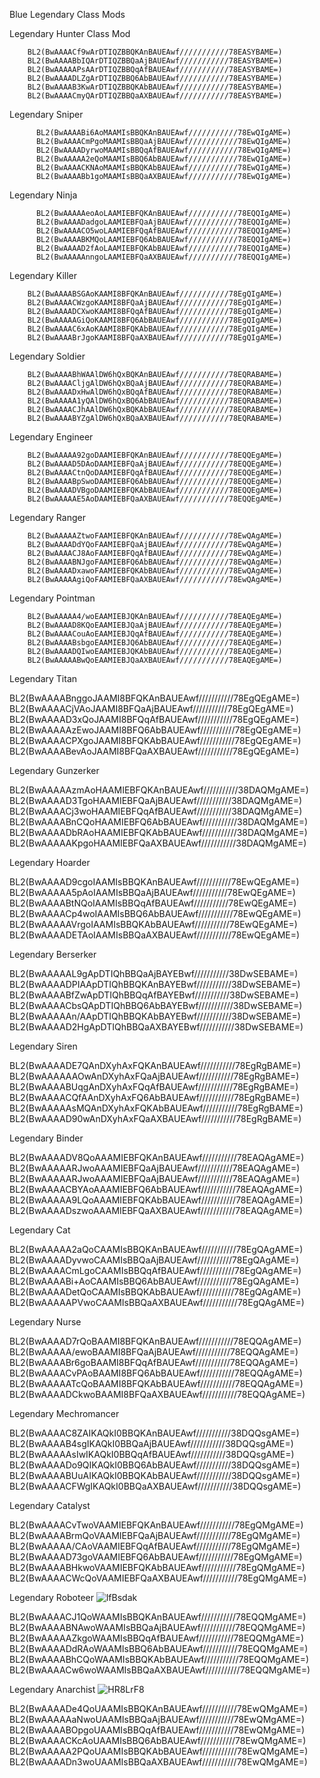 Blue Legendary Class Mods

Legendary Hunter Class Mod
        
        BL2(BwAAAACf9wArDTIQZBBQKAnBAUEAwf///////////78EASYBAME=)
        BL2(BwAAAABbIQArDTIQZBBQaAjBAUEAwf///////////78EASYBAME=)
        BL2(BwAAAAAPsAArDTIQZBBQqAfBAUEAwf///////////78EASYBAME=)
        BL2(BwAAAADLZgArDTIQZBBQ6AbBAUEAwf///////////78EASYBAME=)
        BL2(BwAAAAB3KwArDTIQZBBQKAbBAUEAwf///////////78EASYBAME=)
        BL2(BwAAAACmyQArDTIQZBBQaAXBAUEAwf///////////78EASYBAME=)

Legendary Sniper

          BL2(BwAAAABi6AoMAAMIsBBQKAnBAUEAwf///////////78EwQIgAME=)
          BL2(BwAAAACmPgoMAAMIsBBQaAjBAUEAwf///////////78EwQIgAME=)
          BL2(BwAAAADyrwoMAAMIsBBQqAfBAUEAwf///////////78EwQIgAME=)
          BL2(BwAAAAA2eQoMAAMIsBBQ6AbBAUEAwf///////////78EwQIgAME=)
          BL2(BwAAAACKNAoMAAMIsBBQKAbBAUEAwf///////////78EwQIgAME=)
          BL2(BwAAAABb1goMAAMIsBBQaAXBAUEAwf///////////78EwQIgAME=)

Legendary Ninja
  
          BL2(BwAAAAAeoAoLAAMIEBFQKAnBAUEAwf///////////78EQQIgAME=)
          BL2(BwAAAADadgoLAAMIEBFQaAjBAUEAwf///////////78EQQIgAME=)
          BL2(BwAAAACO5woLAAMIEBFQqAfBAUEAwf///////////78EQQIgAME=)
          BL2(BwAAAABKMQoLAAMIEBFQ6AbBAUEAwf///////////78EQQIgAME=)
          BL2(BwAAAAD2fAoLAAMIEBFQKAbBAUEAwf///////////78EQQIgAME=)
          BL2(BwAAAAAnngoLAAMIEBFQaAXBAUEAwf///////////78EQQIgAME=)

Legendary Killer

        BL2(BwAAAABSGAoKAAMI8BFQKAnBAUEAwf///////////78EgQIgAME=)
        BL2(BwAAAACWzgoKAAMI8BFQaAjBAUEAwf///////////78EgQIgAME=)
        BL2(BwAAAADCXwoKAAMI8BFQqAfBAUEAwf///////////78EgQIgAME=)
        BL2(BwAAAAAGiQoKAAMI8BFQ6AbBAUEAwf///////////78EgQIgAME=)
        BL2(BwAAAAC6xAoKAAMI8BFQKAbBAUEAwf///////////78EgQIgAME=)
        BL2(BwAAAABrJgoKAAMI8BFQaAXBAUEAwf///////////78EgQIgAME=)
Legendary Soldier

        BL2(BwAAAABhWAAlDW6hQxBQKAnBAUEAwf///////////78EQRABAME=)
        BL2(BwAAAACljgAlDW6hQxBQaAjBAUEAwf///////////78EQRABAME=)
        BL2(BwAAAADxHwAlDW6hQxBQqAfBAUEAwf///////////78EQRABAME=)
        BL2(BwAAAAA1yQAlDW6hQxBQ6AbBAUEAwf///////////78EQRABAME=)
        BL2(BwAAAACJhAAlDW6hQxBQKAbBAUEAwf///////////78EQRABAME=)
        BL2(BwAAAABYZgAlDW6hQxBQaAXBAUEAwf///////////78EQRABAME=)

Legendary Engineer
        
        BL2(BwAAAAA92goDAAMIEBFQKAnBAUEAwf///////////78EQQEgAME=)
        BL2(BwAAAAD5DAoDAAMIEBFQaAjBAUEAwf///////////78EQQEgAME=)
        BL2(BwAAAACtnQoDAAMIEBFQqAfBAUEAwf///////////78EQQEgAME=)
        BL2(BwAAAABpSwoDAAMIEBFQ6AbBAUEAwf///////////78EQQEgAME=)
        BL2(BwAAAADVBgoDAAMIEBFQKAbBAUEAwf///////////78EQQEgAME=)
        BL2(BwAAAAAE5AoDAAMIEBFQaAXBAUEAwf///////////78EQQEgAME=)

Legendary Ranger
        
        BL2(BwAAAAAZtwoFAAMIEBFQKAnBAUEAwf///////////78EwQAgAME=)
        BL2(BwAAAADdYQoFAAMIEBFQaAjBAUEAwf///////////78EwQAgAME=)
        BL2(BwAAAACJ8AoFAAMIEBFQqAfBAUEAwf///////////78EwQAgAME=)
        BL2(BwAAAABNJgoFAAMIEBFQ6AbBAUEAwf///////////78EwQAgAME=)
        BL2(BwAAAADxawoFAAMIEBFQKAbBAUEAwf///////////78EwQAgAME=)
        BL2(BwAAAAAgiQoFAAMIEBFQaAXBAUEAwf///////////78EwQAgAME=)

Legendary Pointman
        
        BL2(BwAAAAA4/woEAAMIEBJQKAnBAUEAwf///////////78EAQEgAME=)
        BL2(BwAAAAD8KQoEAAMIEBJQaAjBAUEAwf///////////78EAQEgAME=)
        BL2(BwAAAACouAoEAAMIEBJQqAfBAUEAwf///////////78EAQEgAME=)
        BL2(BwAAAABsbgoEAAMIEBJQ6AbBAUEAwf///////////78EAQEgAME=)
        BL2(BwAAAADQIwoEAAMIEBJQKAbBAUEAwf///////////78EAQEgAME=)
        BL2(BwAAAAABwQoEAAMIEBJQaAXBAUEAwf///////////78EAQEgAME=)

Legendary Titan

BL2(BwAAAABnggoJAAMI8BFQKAnBAUEAwf///////////78EgQEgAME=)
BL2(BwAAAACjVAoJAAMI8BFQaAjBAUEAwf///////////78EgQEgAME=)
BL2(BwAAAAD3xQoJAAMI8BFQqAfBAUEAwf///////////78EgQEgAME=)
BL2(BwAAAAAzEwoJAAMI8BFQ6AbBAUEAwf///////////78EgQEgAME=)
BL2(BwAAAACPXgoJAAMI8BFQKAbBAUEAwf///////////78EgQEgAME=)
BL2(BwAAAABevAoJAAMI8BFQaAXBAUEAwf///////////78EgQEgAME=)

Legendary Gunzerker

BL2(BwAAAAAzmAoHAAMIEBFQKAnBAUEAwf///////////38DAQMgAME=)
BL2(BwAAAAD3TgoHAAMIEBFQaAjBAUEAwf///////////38DAQMgAME=)
BL2(BwAAAACj3woHAAMIEBFQqAfBAUEAwf///////////38DAQMgAME=)
BL2(BwAAAABnCQoHAAMIEBFQ6AbBAUEAwf///////////38DAQMgAME=)
BL2(BwAAAADbRAoHAAMIEBFQKAbBAUEAwf///////////38DAQMgAME=)
BL2(BwAAAAAKpgoHAAMIEBFQaAXBAUEAwf///////////38DAQMgAME=)

Legendary Hoarder

BL2(BwAAAAD9cgoIAAMIsBBQKAnBAUEAwf///////////78EwQEgAME=)
BL2(BwAAAAA5pAoIAAMIsBBQaAjBAUEAwf///////////78EwQEgAME=)
BL2(BwAAAABtNQoIAAMIsBBQqAfBAUEAwf///////////78EwQEgAME=)
BL2(BwAAAACp4woIAAMIsBBQ6AbBAUEAwf///////////78EwQEgAME=)
BL2(BwAAAAAVrgoIAAMIsBBQKAbBAUEAwf///////////78EwQEgAME=)
BL2(BwAAAADETAoIAAMIsBBQaAXBAUEAwf///////////78EwQEgAME=)

Legendary Berserker

BL2(BwAAAAAL9gApDTIQhBBQaAjBAYEBwf///////////38DwSEBAME=)
BL2(BwAAAADPIAApDTIQhBBQKAnBAYEBwf///////////38DwSEBAME=)
BL2(BwAAAABfZwApDTIQhBBQqAfBAYEBwf///////////38DwSEBAME=)
BL2(BwAAAACbsQApDTIQhBBQ6AbBAYEBwf///////////38DwSEBAME=)
BL2(BwAAAAAn/AApDTIQhBBQKAbBAYEBwf///////////38DwSEBAME=)
BL2(BwAAAAD2HgApDTIQhBBQaAXBAYEBwf///////////38DwSEBAME=)

Legendary Siren

BL2(BwAAAADE7QAnDXyhAxFQKAnBAUEAwf///////////78EgRgBAME=)
BL2(BwAAAAAAOwAnDXyhAxFQaAjBAUEAwf///////////78EgRgBAME=)
BL2(BwAAAABUqgAnDXyhAxFQqAfBAUEAwf///////////78EgRgBAME=)
BL2(BwAAAACQfAAnDXyhAxFQ6AbBAUEAwf///////////78EgRgBAME=)
BL2(BwAAAAAsMQAnDXyhAxFQKAbBAUEAwf///////////78EgRgBAME=)
BL2(BwAAAAD90wAnDXyhAxFQaAXBAUEAwf///////////78EgRgBAME=)

Legendary Binder

BL2(BwAAAADV8QoAAAMIEBFQKAnBAUEAwf///////////78EAQAgAME=)
BL2(BwAAAAARJwoAAAMIEBFQaAjBAUEAwf///////////78EAQAgAME=)
BL2(BwAAAAARJwoAAAMIEBFQaAjBAUEAwf///////////78EAQAgAME=)
BL2(BwAAAACBYAoAAAMIEBFQ6AbBAUEAwf///////////78EAQAgAME=)
BL2(BwAAAAA9LQoAAAMIEBFQKAbBAUEAwf///////////78EAQAgAME=)
BL2(BwAAAADszwoAAAMIEBFQaAXBAUEAwf///////////78EAQAgAME=)

Legendary Cat

BL2(BwAAAAA2aQoCAAMIsBBQKAnBAUEAwf///////////78EgQAgAME=)
BL2(BwAAAADyvwoCAAMIsBBQaAjBAUEAwf///////////78EgQAgAME=)
BL2(BwAAAACmLgoCAAMIsBBQqAfBAUEAwf///////////78EgQAgAME=)
BL2(BwAAAABi+AoCAAMIsBBQ6AbBAUEAwf///////////78EgQAgAME=)
BL2(BwAAAADetQoCAAMIsBBQKAbBAUEAwf///////////78EgQAgAME=)
BL2(BwAAAAAPVwoCAAMIsBBQaAXBAUEAwf///////////78EgQAgAME=)

Legendary Nurse

BL2(BwAAAAD7rQoBAAMI8BFQKAnBAUEAwf///////////78EQQAgAME=)
BL2(BwAAAAA/ewoBAAMI8BFQaAjBAUEAwf///////////78EQQAgAME=)
BL2(BwAAAABr6goBAAMI8BFQqAfBAUEAwf///////////78EQQAgAME=)
BL2(BwAAAACvPAoBAAMI8BFQ6AbBAUEAwf///////////78EQQAgAME=)
BL2(BwAAAAATcQoBAAMI8BFQKAbBAUEAwf///////////78EQQAgAME=)
BL2(BwAAAADCkwoBAAMI8BFQaAXBAUEAwf///////////78EQQAgAME=)

Legendary Mechromancer

BL2(BwAAAAC8ZAIKAQkI0BBQKAnBAUEAwf///////////38DQQsgAME=)
BL2(BwAAAAB4sgIKAQkI0BBQaAjBAUEAwf///////////38DQQsgAME=)
BL2(BwAAAAAsIwIKAQkI0BBQqAfBAUEAwf///////////38DQQsgAME=)
BL2(BwAAAADo9QIKAQkI0BBQ6AbBAUEAwf///////////38DQQsgAME=)
BL2(BwAAAABUuAIKAQkI0BBQKAbBAUEAwf///////////38DQQsgAME=)
BL2(BwAAAACFWgIKAQkI0BBQaAXBAUEAwf///////////38DQQsgAME=)

Legendary Catalyst

BL2(BwAAAACvTwoVAAMIEBFQKAnBAUEAwf///////////78EgQMgAME=)
BL2(BwAAAABrmQoVAAMIEBFQaAjBAUEAwf///////////78EgQMgAME=)
BL2(BwAAAAA/CAoVAAMIEBFQqAfBAUEAwf///////////78EgQMgAME=)
BL2(BwAAAAD73goVAAMIEBFQ6AbBAUEAwf///////////78EgQMgAME=)
BL2(BwAAAABHkwoVAAMIEBFQKAbBAUEAwf///////////78EgQMgAME=)
BL2(BwAAAACWcQoVAAMIEBFQaAXBAUEAwf///////////78EgQMgAME=)

Legendary Roboteer
![lfBsdak](https://github.com/user-attachments/assets/cfe5578a-7326-45dc-8473-4e64bb67d7ef)

BL2(BwAAAACJ1QoWAAMIsBBQKAnBAUEAwf///////////78EQQMgAME=)
BL2(BwAAAABNAwoWAAMIsBBQaAjBAUEAwf///////////78EQQMgAME=)
BL2(BwAAAAAZkgoWAAMIsBBQqAfBAUEAwf///////////78EQQMgAME=)
BL2(BwAAAADdRAoWAAMIsBBQ6AbBAUEAwf///////////78EQQMgAME=)
BL2(BwAAAABhCQoWAAMIsBBQKAbBAUEAwf///////////78EQQMgAME=)
BL2(BwAAAACw6woWAAMIsBBQaAXBAUEAwf///////////78EQQMgAME=)

Legendary Anarchist
![HR8LrF8](https://github.com/user-attachments/assets/e76b361d-4b45-4361-a771-68516106d859)

BL2(BwAAAADe4QoUAAMIsBBQKAnBAUEAwf///////////78EwQMgAME=)
BL2(BwAAAAAaNwoUAAMIsBBQaAjBAUEAwf///////////78EwQMgAME=)
BL2(BwAAAABOpgoUAAMIsBBQqAfBAUEAwf///////////78EwQMgAME=)
BL2(BwAAAACKcAoUAAMIsBBQ6AbBAUEAwf///////////78EwQMgAME=)
BL2(BwAAAAA2PQoUAAMIsBBQKAbBAUEAwf///////////78EwQMgAME=)
BL2(BwAAAADn3woUAAMIsBBQaAXBAUEAwf///////////78EwQMgAME=)
